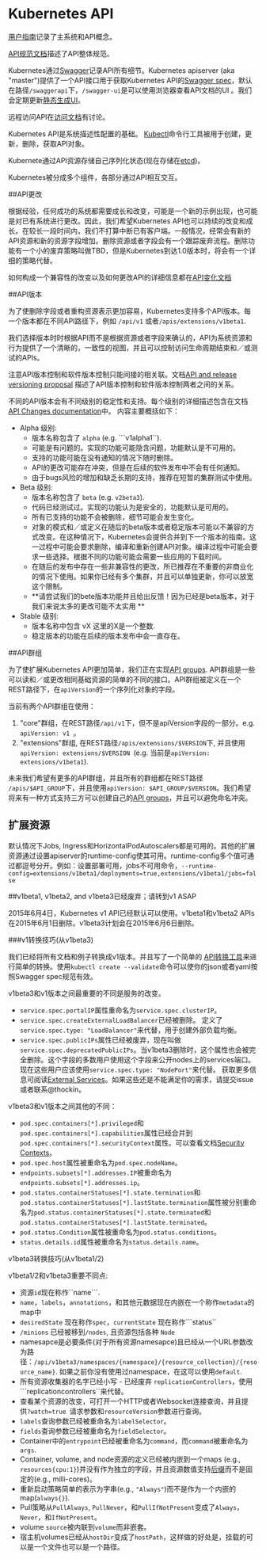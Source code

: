 
# **Kubernetes API**

[用户指南](https://github.com/kubernetes/kubernetes/blob/master/docs/user-guide/README.md)记录了主系统和API概念。

[API规范文档](https://github.com/kubernetes/kubernetes/blob/master/docs/devel/api-conventions.md)描述了API整体规范。

Kubernetes通过[Swagger](http://swagger.io/)记录API所有细节。Kubernetes apiserver (aka "master")提供了一个API接口用于获取Kubernetes API的[Swagger spec](https://github.com/swagger-api/swagger-spec/tree/master/schemas/v1.2)，默认在路径```/swaggerapi```下，```/swagger-ui```是可以使用浏览器查看API文档的UI
。我们会定期更新[静态生成UI](http://kubernetes.io/third_party/swagger-ui/)。

远程访问API在[访问文档](/kubernetes/kubernetes/blob/master/docs/admin/accessing-the-api.md)有讨论。

Kubernetes API是系统描述性配置的基础。 [Kubectl](/kubernetes/kubernetes/blob/master/docs/user-guide/kubectl/kubectl.md)命令行工具被用于创建，更新，删除，获取API对象。

Kubernete通过API资源存储自己序列化状态(现在存储在[etcd](https://coreos.com/docs/distributed-configuration/getting-started-with-etcd/))。

Kubernetes被分成多个组件，各部分通过API相互交互。 

##API更改

根据经验，任何成功的系统都需要成长和改变，可能是一个新的示例出现，也可能是对已有系统进行更改。因此，我们希望Kubernetes API也可以持续的改变和成长。在较长一段时间内，我们不打算中断已有客户端。一般情况，经常会有新的API资源和新的资源字段增加。删除资源或者字段会有一个跟踪废弃流程。删除功能有一个小的废弃策略叫做TBD，但是Kubernetes到达1.0版本时，将会有一个详细的策略代替。

如何构成一个兼容性的改变以及如何更改API的详细信息都在[API变化文档](/kubernetes/kubernetes/blob/master/docs/devel/api_changes.md)

##API版本

为了使删除字段或者重构资源表示更加容易，Kubernetes支持多个API版本。每一个版本都在不同API路径下，例如 ```/api/v1``` 或者```/apis/extensions/v1beta1```.

我们选择版本时时根据API而不是根据资源或者字段来确认的，API为系统资源和行为提供了一个清晰的，一致性的视图，并且可以控制访问生命周期结束和／或测试的APIs。


注意API版本控制和软件版本控制只能间接的相关联。文档[API and release versioning proposal](/kubernetes/kubernetes/blob/master/docs/design/versioning.md) 描述了API版本控制和软件版本控制两者之间的关系。

不同的API版本会有不同级别的稳定性和支持。每个级别的详细描述包含在文档[API Changes documentation](/kubernetes/kubernetes/blob/master/docs/devel/api_changes.md#alpha-beta-and-stable-versions)中。 内容主要概括如下：

* Alpha 级别:
    * 版本名称包含了 ```alpha``` (e.g. ```v1alpha1``).
    * 可能是有问题的。实现的功能可能隐含问题，功能默认是不可用的。
    * 支持的功能可能在没有通知的情况下随时删除。
    * API的更改可能存在冲突，但是在后续的软件发布中不会有任何通知。
    * 由于bugs风险的增加和缺乏长期的支持，推荐在短暂的集群测试中使用。
* Beta 级别:
    * 版本名称包含了 ```beta``` (e.g. ```v2beta3```).
    * 代码已经测试过。实现的功能认为是安全的，功能默认是可用的。
    * 所有已支持的功能不会被删除，细节可能会发生变化。
    * 对象的模式和／或定义在随后的beta版本或者稳定版本可能以不兼容的方式改变。在这种情况下，Kubernetes会提供合并到下一个版本的指南。这一过程中可能会要求删除，编译和重新创建API对象。编译过程中可能会要求一些选择。根据不同的功能可能会需要一些应用的下载时间。
    * 在随后的发布中存在一些非兼容性的更改，所已推荐在不重要的非商业化的情况下使用。如果你已经有多个集群，并且可以单独更新，你可以放宽这个限制。 
    * **请尝试我们的bete版本功能并且给出反馈！因为已经是beta版本，对于我们来说太多的更改可能不太实用 **
* Stable 级别:
    * 版本名称中包含 vX 这里的X是一个整数.
    * 稳定版本的功能在后续的版本发布中会一直存在。

##API群组

为了使扩展Kubernetes API更加简单，我们正在实现[API groups](/kubernetes/kubernetes/blob/master/docs/proposals/api-group.md). API群组是一些可以读和／或更改相同基础资源的简单的不同的接口。API群组被定义在一个REST路径下，在```apiVersion```的一个序列化对象的字段。

当前有两个API群组在使用：

1. "core"群组，在REST路径```/api/v1```下，但不是apiVersion字段的一部分。e.g. ```apiVersion: v1 ```。
2. "extensions"群组, 在REST路径```/apis/extensions/$VERSION```下, 并且使用```apiVersion: extensions/$VERSION ```(e.g. 当前是```apiVersion: extensions/v1beta1```).

未来我们希望有更多的API群组，并且所有的群组都在REST路径
```/apis/$API_GROUP```下，并且使用```apiVersion: $API_GROUP/$VERSION```。我们希望将来有一种方式支持三方可以创建自己的[API groups](design/extending-api.md)，并且可以避免命名冲突。

## 扩展资源

默认情况下Jobs, Ingress和HorizontalPodAutoscalers都是可用的。其他的扩展资源通过设置apiserver的runtime-config使其可用。runtime-config多个值可通过都逗号分开。例如：设置部署可用，jobs不可用命令，```--runtime-config=extensions/v1beta1/deployments=true,extensions/v1beta1/jobs=false```

##v1beta1, v1beta2, and v1beta3已经废弃；请转到v1 ASAP

2015年6月4日，Kubernetes v1 API已经默认可以使用。v1beta1和v1beta2 APIs在2015年6月1日删除。v1beta3计划会在2015年6月6日删除。

###v1转换技巧(从v1beta3)

我们已经将所有文档和例子转换成v1版本。并且写了一个简单的 [API转换工具](/kubernetes/kubernetes/blob/master/docs/admin/cluster-management.md#switching-your-config-files-to-a-new-api-version)来进行简单的转换。使用```kubectl create --validate```命令可以使你的json或者yaml按照Swagger spec规范有效。

v1beta3和v1版本之间最重要的不同是服务的改变。

* ```service.spec.portalIP```属性重命名为```service.spec.clusterIP```。
* ```service.spec.createExternalLoadBalancer```已经被删除。 定义了```service.spec.type: "LoadBalancer"```来代替，用于创建外部负载均衡。
* ```service.spec.publicIPs```属性已经被废弃，现在叫做```service.spec.deprecatedPublicIPs```。当v1beta3删除时，这个属性也会被完全删除。这个字段的多数用户使用这个字段来公开nodes上的services端口。现在这些用户应该使用```service.spec.type: "NodePort"```来代替。 获取更多信息可阅读[External Services](/kubernetes/kubernetes/blob/master/docs/user-guide/services.md#external-services)。如果这些还是不能满足你的需求，请提交issue或者联系@thockin。

v1beta3和v1版本之间其他的不同：

* ```pod.spec.containers[*].privileged```和```pod.spec.containers[*].capabilities```属性已经合并到```pod.spec.containers[*].securityContext```属性。可以查看文档[Security Contexts](/kubernetes/kubernetes/blob/master/docs/user-guide/security-context.md)。
* ```pod.spec.host```属性被重命名为```pod.spec.nodeName```。
* ```endpoints.subsets[*].addresses.IP```被重命名为```endpoints.subsets[*].addresses.ip```。
* ```pod.status.containerStatuses[*].state.termination```和```pod.status.containerStatuses[*].lastState.termination```属性被分别重命名为```pod.status.containerStatuses[*].state.terminated```和```pod.status.containerStatuses[*].lastState.terminated```。
* ```pod.status.Condition```属性被重命名为```pod.status.conditions```。
* ```status.details.id```属性被重命名为```status.details.name```。

v1beta3转换技巧(从v1beta1/2)

v1beta1/2和v1beta3重要不同点:

* 资源```id```现在称作``name```.
* ```name```，```labels```，```annotations```，和其他元数据现在内嵌在一个称作```metadata```的map中
* ```desiredState``` 现在称作```spec```，```currentState``` 现在称作```status``
* ```/minions``` 已经被移到```/nodes```, 且资源包括各种 ```Node```
* namesapce是必要条件(对于所有资源namesapce)且已经从一个URL参数改为路径：```/api/v1beta3/namespaces/{namespace}/{resource_collection}/{resource_name}```. 如果之前你没有使用过namespace，在这可以使用```default```.
* 所有资源收集器的名字已经小写 - 已经废弃 ```replicationControllers```，使用 ```replicationcontrollers``来代替。
* 查看某个资源的改变，可打开一个HTTP或者Websocket连接查询，并且提供```?watch=true ```请求参数和```resourceVersion```参数进行查询。
* ```labels```查询参数已经被重命名为```labelSelector```。
* ```fields```查询参数已经被重命名为```fieldSelector```。
* Container中的```entrypoint```已经被重命名为```command```，而```command```被重命名为```args```.
* Container, volume, and node资源的定义已经被内嵌到一个maps (e.g., ```resources{cpu:1}```)并没有作为独立的字段，并且资源数值支持[后缀](user-guide/compute-resources.html#specifying-resource-quantities)而不是固定的(e.g., milli-cores)。
* 重新启动策略简单的表示为字串(e.g., ```"Always"```)而不是作为一个内嵌的map(```always{}```).
* Pull策略从```PullAlways```, ```PullNever```，和```PullIfNotPresent```变成了```Always```，```Never```，和```IfNotPresent```。
* volume ```source```被内联到```volume```而非嵌套。
* 宿主机volumes已经从```hostDir```变成了```hostPath```，这样做的好处是，挂载的可以是一个文件也可以是一个路径。